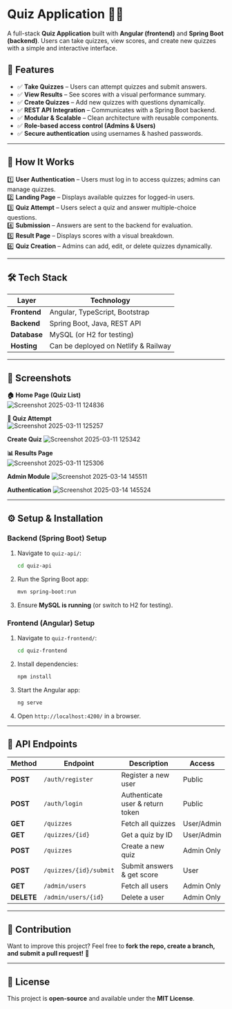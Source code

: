 # **Quiz Application** 📝🎯  

A full-stack **Quiz Application** built with **Angular (frontend)** and **Spring Boot (backend)**. Users can take quizzes, view scores, and create new quizzes with a simple and interactive interface.  

## 📌 Features

- ✅ **Take Quizzes** – Users can attempt quizzes and submit answers.
- ✅ **View Results** – See scores with a visual performance summary.
- ✅ **Create Quizzes** – Add new quizzes with questions dynamically.
- ✅ **REST API Integration** – Communicates with a Spring Boot backend.
- ✅ **Modular & Scalable** – Clean architecture with reusable components.
- ✅ **Role-based access control (Admins & Users)**
- ✅ **Secure authentication** using usernames & hashed passwords.

---

## 🚀 How It Works

1️⃣ **User Authentication** – Users must log in to access quizzes; admins can manage quizzes.  
2️⃣ **Landing Page** – Displays available quizzes for logged-in users.  
3️⃣ **Quiz Attempt** – Users select a quiz and answer multiple-choice questions.  
4️⃣ **Submission** – Answers are sent to the backend for evaluation.  
5️⃣ **Result Page** – Displays scores with a visual breakdown.  
6️⃣ **Quiz Creation** – Admins can add, edit, or delete quizzes dynamically.  


---

## **🛠️ Tech Stack**  

| Layer         | Technology  |
|--------------|------------|
| **Frontend**  | Angular, TypeScript, Bootstrap |
| **Backend**   | Spring Boot, Java, REST API   |
| **Database**  | MySQL (or H2 for testing) |
| **Hosting**   | Can be deployed on Netlify & Railway |

---

## **📸 Screenshots**  

**🏠 Home Page (Quiz List)**  
![Screenshot 2025-03-11 124836](https://github.com/user-attachments/assets/f8fdec2a-c731-4ec4-848a-e0ca35d6e6a3)
 

**📝 Quiz Attempt**  
![Screenshot 2025-03-11 125257](https://github.com/user-attachments/assets/92b3b738-f20b-47f4-8327-0ec5a0d06877)

**Create Quiz**
![Screenshot 2025-03-11 125342](https://github.com/user-attachments/assets/bf14ab52-4be1-458f-b976-3f853541c2df)

**📊 Results Page**  
![Screenshot 2025-03-11 125306](https://github.com/user-attachments/assets/e945e1b3-d6e5-4b3a-8e72-9f77cd38c0fe)

**Admin Module**
![Screenshot 2025-03-14 145511](https://github.com/user-attachments/assets/c2acf91d-9b47-4855-bc94-abd7c8578886)

**Authentication**
![Screenshot 2025-03-14 145524](https://github.com/user-attachments/assets/2b58c6c7-838e-4379-9c96-b6e884f5446a)


---

## **⚙️ Setup & Installation**  

### **Backend (Spring Boot) Setup**  

1. Navigate to `quiz-api/`:  
   ```sh
   cd quiz-api
   ```
2. Run the Spring Boot app:  
   ```sh
   mvn spring-boot:run
   ```
3. Ensure **MySQL is running** (or switch to H2 for testing).  

### **Frontend (Angular) Setup**  

1. Navigate to `quiz-frontend/`:  
   ```sh
   cd quiz-frontend
   ```
2. Install dependencies:  
   ```sh
   npm install
   ```
3. Start the Angular app:  
   ```sh
   ng serve
   ```
4. Open `http://localhost:4200/` in a browser.  

---

## **📌 API Endpoints**  

| Method | Endpoint                  | Description                           | Access |
|--------|---------------------------|---------------------------------------|--------|
| **POST**  | `/auth/register`       | Register a new user                   | Public |
| **POST**  | `/auth/login`          | Authenticate user & return token      | Public |
| **GET**   | `/quizzes`             | Fetch all quizzes                     | User/Admin |
| **GET**   | `/quizzes/{id}`        | Get a quiz by ID                      | User/Admin |
| **POST**  | `/quizzes`             | Create a new quiz                     | Admin Only |
| **POST**  | `/quizzes/{id}/submit` | Submit answers & get score            | User |
| **GET**   | `/admin/users`         | Fetch all users                       | Admin Only |
| **DELETE**| `/admin/users/{id}`    | Delete a user                         | Admin Only |

---

## **📢 Contribution**  

Want to improve this project? Feel free to **fork the repo, create a branch, and submit a pull request!** 🚀  

---

## **📄 License**  
This project is **open-source** and available under the **MIT License**.  
